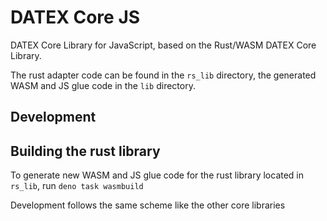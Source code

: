 # DATEX Core JS

DATEX Core Library for JavaScript, based on the Rust/WASM DATEX Core Library.

The rust adapter code can be found in the `rs_lib` directory, the generated WASM and JS glue code in the `lib` directory.

## Development

## Building the rust library
To generate new WASM and JS glue code for the rust library located in `rs_lib`, run `deno task wasmbuild`

Development follows the same scheme like the other core libraries